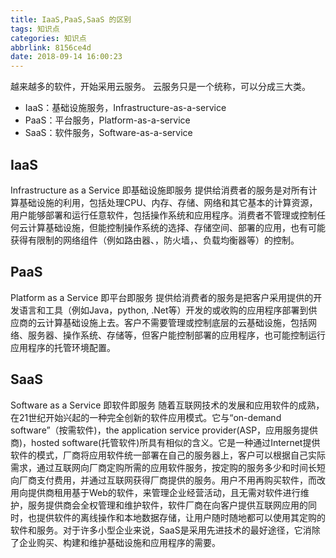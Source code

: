 ```yaml
---
title: IaaS,PaaS,SaaS 的区别
tags: 知识点
categories: 知识点
abbrlink: 8156ce4d
date: 2018-09-14 16:00:23
---
```

越来越多的软件，开始采用云服务。
云服务只是一个统称，可以分成三大类。

* IaaS：基础设施服务，Infrastructure-as-a-service
* PaaS：平台服务，Platform-as-a-service
* SaaS：软件服务，Software-as-a-service

## IaaS
Infrastructure as a Service 即基础设施即服务
提供给消费者的服务是对所有计算基础设施的利用，包括处理CPU、内存、存储、网络和其它基本的计算资源，用户能够部署和运行任意软件，包括操作系统和应用程序。消费者不管理或控制任何云计算基础设施，但能控制操作系统的选择、存储空间、部署的应用，也有可能获得有限制的网络组件（例如路由器、，防火墙，、负载均衡器等）的控制。

## PaaS
Platform as a Service 即平台即服务
提供给消费者的服务是把客户采用提供的开发语言和工具（例如Java，python, .Net等）开发的或收购的应用程序部署到供应商的云计算基础设施上去。客户不需要管理或控制底层的云基础设施，包括网络、服务器、操作系统、存储等，但客户能控制部署的应用程序，也可能控制运行应用程序的托管环境配置。

## SaaS
Software as a Service 即软件即服务
随着互联网技术的发展和应用软件的成熟， 在21世纪开始兴起的一种完全创新的软件应用模式。它与“on-demand software”（按需软件)，the application service provider(ASP，应用服务提供商)，hosted software(托管软件)所具有相似的含义。它是一种通过Internet提供软件的模式，厂商将应用软件统一部署在自己的服务器上，客户可以根据自己实际需求，通过互联网向厂商定购所需的应用软件服务，按定购的服务多少和时间长短向厂商支付费用，并通过互联网获得厂商提供的服务。用户不用再购买软件，而改用向提供商租用基于Web的软件，来管理企业经营活动，且无需对软件进行维护，服务提供商会全权管理和维护软件，软件厂商在向客户提供互联网应用的同时，也提供软件的离线操作和本地数据存储，让用户随时随地都可以使用其定购的软件和服务。对于许多小型企业来说，SaaS是采用先进技术的最好途径，它消除了企业购买、构建和维护基础设施和应用程序的需要。